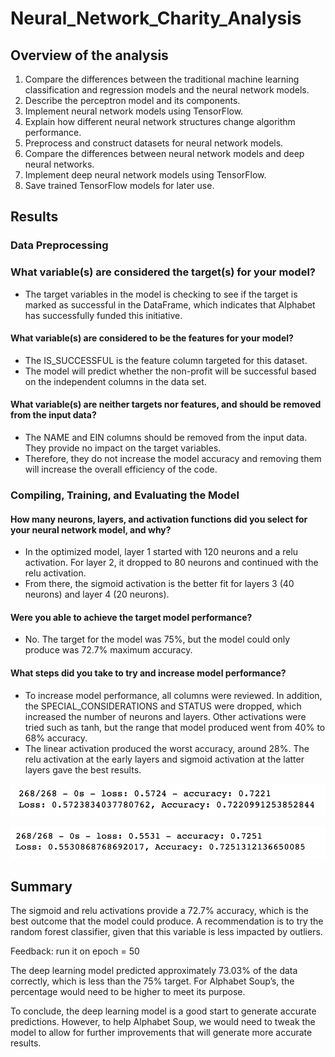 # Neural_Network_Charity_Analysis

## Overview of the analysis

  1.  Compare the differences between the traditional machine learning classification and regression models and the neural network models.
  2.  Describe the perceptron model and its components.
  3.  Implement neural network models using TensorFlow.
  4.  Explain how different neural network structures change algorithm performance.
  5.  Preprocess and construct datasets for neural network models.
  6.  Compare the differences between neural network models and deep neural networks.
  7.  Implement deep neural network models using TensorFlow.
  8.  Save trained TensorFlow models for later use.

## Results

  ### Data Preprocessing
   ### What variable(s) are considered the target(s) for your model?
   
   *  The target variables in the model is checking to see if the target is marked as successful in the DataFrame, which indicates that Alphabet has successfully funded this initiative.
    
   #### What variable(s) are considered to be the features for your model?
   
   *  The IS_SUCCESSFUL is the feature column targeted for this dataset.
   *  The model will predict whether the non-profit will be successful based on the independent columns in the data set.
    
   #### What variable(s) are neither targets nor features, and should be removed from the input data?
   
   *  The NAME and EIN columns should be removed from the input data. They provide no impact on the target variables.
   *  Therefore, they do not increase the model accuracy and removing them will increase the overall efficiency of the code.
  
  ### Compiling, Training, and Evaluating the Model
   #### How many neurons, layers, and activation functions did you select for your neural network model, and why?
   
   *  In the optimized model, layer 1 started with 120 neurons and a relu activation. For layer 2, it dropped to 80 neurons and continued with the relu activation. 
   *  From there, the sigmoid activation is the better fit for layers 3 (40 neurons) and layer 4 (20 neurons).
    
   #### Were you able to achieve the target model performance?
   
   *  No. The target for the model was 75%, but the model could only produce was 72.7% maximum accuracy.
    
   #### What steps did you take to try and increase model performance?
   
   *  To increase model performance, all columns were reviewed. In addition, the SPECIAL_CONSIDERATIONS and STATUS were dropped, which increased the number of neurons and layers. Other activations were tried such as tanh, but the range that model produced went from 40% to 68% accuracy. 
   *  The linear activation produced the worst accuracy, around 28%. The relu activation at the early layers and sigmoid activation at the latter layers gave the best results.

![This is an image](https://github.com/Stookhy/Neural_Network_Charity_Analysis/blob/main/Resources/Alphabet%20Soup%20Charity%20.png?raw=true)

![This is an image](https://github.com/Stookhy/Neural_Network_Charity_Analysis/blob/main/Resources/Alphabet%20Soup%20Optimization.png?raw=true)

## Summary

   The sigmoid and relu activations provide a 72.7% accuracy, which is the best outcome that the model could produce. A recommendation is to try the random forest classifier, given that this variable is less impacted by outliers.

   Feedback: run it on epoch = 50

   The deep learning model predicted approximately 73.03% of the data correctly, which is less than the 75% target. For Alphabet Soup’s, the percentage would need to be higher to meet its purpose.

   To conclude, the deep learning model is a good start to generate accurate predictions. However, to help Alphabet Soup, we would need to tweak the model to allow for further improvements that will generate more accurate results.
